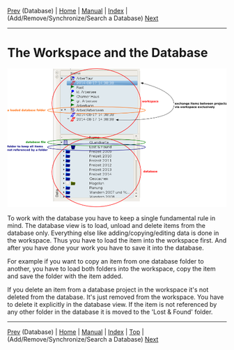 [Prev](DocGisDatabase) (Database) | [Home](Home) | [Manual](DocMain) | [Index](AxAdvIndex) | (Add/Remove/Synchronize/Search a Database) [Next](DocGisDatabaseAddRemove)
- - -

# The Workspace and the Database

![Database - workspace relation](images/DocGisDatabaseWorkspaceDatabase/maproom2.png "Database - workspace relation")

To work with the database you have to keep a single fundamental rule in mind. The database view is to load, unload and delete items from the database only. Everything else like adding/copying/editing data is done in the workspace. Thus you have to load the item into the workspace first. And after you have done your work you have to save it into the database.

For example if you want to copy an item from one database folder to another, you have to load both folders into the workspace, copy the item and save the folder with the item added.

If you delete an item from a database project in the workspace it's not deleted from the database. It's just removed from the workspace. You have to delete it explicitly in the database view. If the item is not referenced by any other folder in the database it is moved to the 'Lost & Found' folder.

- - -
[Prev](DocGisDatabase) (Database) | [Home](Home) | [Manual](DocMain) | [Index](AxAdvIndex) | [Top](#) | (Add/Remove/Synchronize/Search a Database) [Next](DocGisDatabaseAddRemove)
